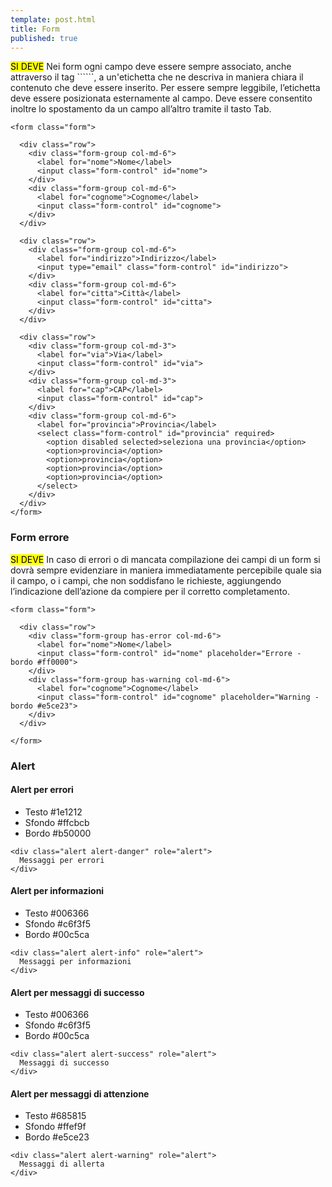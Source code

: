 ```yaml
---
template: post.html
title: Form
published: true
---
```


<div class="lg-callout lg-callout-must">
<mark>SI DEVE</mark> Nei form ogni campo deve essere sempre associato, anche attraverso il tag ```<label>```,
a un'etichetta che ne descriva in maniera chiara il contenuto che deve essere inserito. 
Per essere sempre leggibile, l’etichetta deve essere posizionata esternamente al campo. Deve essere 
consentito inoltre lo spostamento da un campo all’altro tramite il tasto Tab.
</div>

```markup
<form class="form">

  <div class="row">
    <div class="form-group col-md-6">
      <label for="nome">Nome</label>
      <input class="form-control" id="nome">
    </div>
    <div class="form-group col-md-6">
      <label for="cognome">Cognome</label>
      <input class="form-control" id="cognome">
    </div>
  </div>

  <div class="row">
    <div class="form-group col-md-6">
      <label for="indirizzo">Indirizzo</label>
      <input type="email" class="form-control" id="indirizzo">
    </div>
    <div class="form-group col-md-6">
      <label for="citta">Città</label>
      <input class="form-control" id="citta">
    </div>
  </div>

  <div class="row">
    <div class="form-group col-md-3">
      <label for="via">Via</label>
      <input class="form-control" id="via">
    </div>
    <div class="form-group col-md-3">
      <label for="cap">CAP</label>
      <input class="form-control" id="cap">
    </div>
    <div class="form-group col-md-6">
      <label for="provincia">Provincia</label>
      <select class="form-control" id="provincia" required>
        <option disabled selected>seleziona una provincia</option>
        <option>provincia</option>
        <option>provincia</option>
        <option>provincia</option>
        <option>provincia</option>
      </select>
    </div>
  </div>
</form>
```

<!-- ![html](/images/tavola_25.png) -->

### Form errore

<div class="lg-callout lg-callout-must">
<mark>SI DEVE</mark> In caso di errori o di mancata compilazione dei campi di un form si dovrà sempre evidenziare in maniera immediatamente percepibile quale sia il campo, o i campi, che non soddisfano le richieste, aggiungendo l’indicazione dell’azione da compiere per il corretto completamento.
</div>

```markup
<form class="form">

  <div class="row">
    <div class="form-group has-error col-md-6">
      <label for="nome">Nome</label>
      <input class="form-control" id="nome" placeholder="Errore - bordo #ff0000">
    </div>
    <div class="form-group has-warning col-md-6">
      <label for="cognome">Cognome</label>
      <input class="form-control" id="cognome" placeholder="Warning - bordo #e5ce23">
    </div>
  </div>

</form>
```

<!-- ![](/images/tavola_26.png) -->

### Alert

#### Alert per errori

- Testo  #1e1212
- Sfondo #ffcbcb
- Bordo #b50000

```markup
<div class="alert alert-danger" role="alert">
  Messaggi per errori
</div>
```

#### Alert per informazioni

- Testo  #006366
- Sfondo #c6f3f5
- Bordo #00c5ca

```markup
<div class="alert alert-info" role="alert">
  Messaggi per informazioni
</div>
```

#### Alert per messaggi di successo

- Testo  #006366
- Sfondo #c6f3f5
- Bordo #00c5ca

```markup
<div class="alert alert-success" role="alert">
  Messaggi di successo
</div>
```

#### Alert per messaggi di attenzione

- Testo  #685815
- Sfondo #ffef9f
- Bordo #e5ce23

```markup
<div class="alert alert-warning" role="alert">
  Messaggi di allerta
</div>
```

<!-- ![html](/images/tavola_27_01.png) -->
